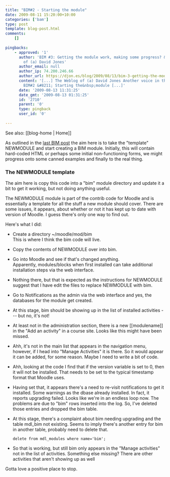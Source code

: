 ```yaml
---
title: "BIM#2 - Starting the module"
date: 2009-08-11 15:20:00+10:00
categories: ['bam']
type: post
template: blog-post.html
comments:
    []
    
pingbacks:
    - approved: '1'
      author: 'BIM #3: Getting the module work, making some progress? &laquo; The Weblog
        of (a) David Jones'
      author_email: null
      author_ip: 74.200.246.66
      author_url: https://djon.es/blog/2009/08/13/bim-3-getting-the-module-work-making-some-progress/
      content: '[...] The Weblog of (a) David Jones Another voice in the blogosphere    &laquo;
        BIM#2 &#8211; Starting the&nbsp;module [...]'
      date: '2009-08-13 11:31:25'
      date_gmt: '2009-08-13 01:31:25'
      id: '2710'
      parent: '0'
      type: pingback
      user_id: '0'
    
---
```


See also: [[blog-home | Home]]

As outlined in the [last BIM post](/blog2/2009/08/11/bim-1-working-on-the-prototype/) the aim here is to take the "template" NEWMODULE and start creating a BIM module. Initially, this will contain hard-coded HTML or perhaps some initial non-functioning forms, we might progress onto some canned examples and finally to the real thing.

### The NEWMODULE template

The aim here is copy this code into a "bim" module directory and update it a bit to get it working, but not doing anything useful.

The NEWMODULE module is part of the contrib code for Moodle and is essentially a template for all the stuff a new module should cover. There are some issues, it appears, about whether or not it has kept up to date with version of Moodle. I guess there's only one way to find out.

Here's what I did:

- Create a directory ~/moodle/mod/bim  
    This is where I think the bim code will live.
- Copy the contents of NEWMODULE over into bim.
- Go into Moodle and see if that's changed anything.  
    Apparently, modules/blocks when first installed can take additional installation steps via the web interface.
- Nothing there, but that is expected as the instructions for NEWMODULE suggest that I have edit the files to replace NEWMODULE with bim.
- Go to Notifications as the admin via the web interface and yes, the databases for the module get created.
- At this stage, bim should be showing up in the list of installed activities --- but no, it's not!
- At least not in the administration section, there is a new \[\[modulename\]\] in the "Add an activity" in a course site. Looks like this might have been missed.
- Ahh, it's not in the main list that appears in the navigation menu, however, if I head into "Manage Activities" it is there. So it would appear it can be added, for some reason. Maybe I need to write a bit of code.
- Ahh, looking at the code I find that if the version variable is set to 0, then it will not be installed. That needs to be set to the typical timestamp format that Moodle uses.
- Having set that, it appears there's a need to re-visit notifications to get it installed. Some warnings as the dbase already installed. In fact, it reports upgrading failed. Looks like we're in an endless loop now. The problems are due to "bim" rows inserted into the log. So, I've deleted those entries and dropped the bim table.
- At this stage, there's a complaint about bim needing upgrading and the table mdl\_bim not existing. Seems to imply there's another entry for bim in another table, probably need to delete that.
    
    ```
    delete from mdl_modules where name='bim';
    
    ```
    
- So that is working, but still bim only appears in the "Manage activities" not in the list of activities. Something else missing? There are other activities that aren't showing up as well

Gotta love a positive place to stop.